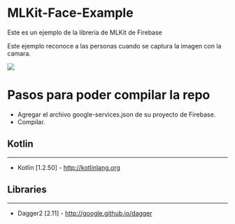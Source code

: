 # MLKit-Face-Example
Este es un ejemplo de la libreria de MLKit de Firebase

Este ejemplo reconoce a las personas cuando se captura la imagen con la camara.

![](prueba_app.gif)

# Pasos para poder compilar la repo
* Agregar el archivo google-services.json de su proyecto de Firebase.
* Compilar.

## Kotlin
---
 * Kotlin [1.2.50] - http://kotlinlang.org
 
 ## Libraries
---
 * Dagger2 [2.11] - http://google.github.io/dagger
 

